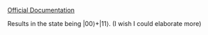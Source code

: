 [Official Documentation](https://quantum.cloud.ibm.com/docs/en/api/qiskit/qiskit.circuit.library.CXGate)

Results in the state being $\vert 0 0 \rangle + \vert 1 1 \rangle$. (I wish I could elaborate more)
